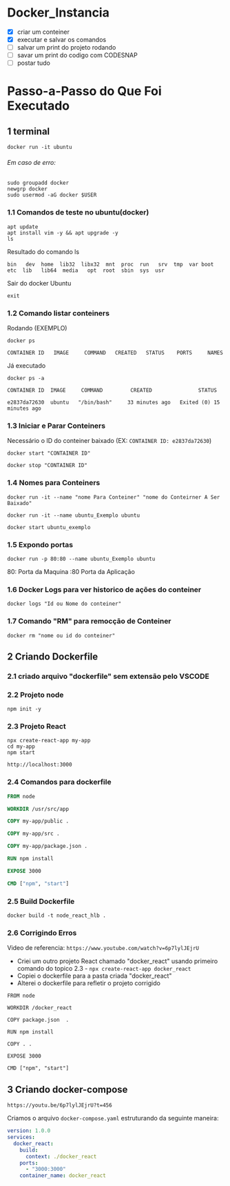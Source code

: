 # Docker_Instancia

* [X] criar um conteiner
* [X] executar e salvar os comandos
* [ ] salvar um print do projeto rodando
* [ ] savar um print do codigo com CODESNAP
* [ ] postar tudo

# Passo-a-Passo do Que Foi Executado

## **1 terminal**

```terminal
docker run -it ubuntu
```

###### Em caso de erro:

```terminal
sudo groupadd docker
newgrp docker
sudo usermod -aG docker $USER
```

### 1.1 Comandos de teste no ubuntu(docker)

```terminal_conteiner
apt update
apt install vim -y && apt upgrade -y
ls
```

Resultado do comando ls

`bin   dev  home  lib32  libx32  mnt  proc  run   srv  tmp  var boot  etc  lib   lib64  media   opt  root  sbin  sys  usr`

Sair do docker Ubuntu

```Terminal_Conteiner
exit
```

### 1.2 Comando listar conteiners

Rodando (EXEMPLO)

```terminal
docker ps
```

`CONTAINER ID   IMAGE     COMMAND   CREATED   STATUS    PORTS     NAMES`

Já executado

```terminal
docker ps -a
```

`CONTAINER ID  IMAGE     COMMAND         CREATED               STATUS              `

`e2837da72630  ubuntu   "/bin/bash"     33 minutes ago   Exited (0) 15 minutes ago `

### 1.3 Iniciar e Parar Conteiners

Necessário o ID do conteiner baixado (EX: `CONTAINER ID: e2837da72630`)

```terminal
docker start "CONTAINER ID"
```

```terminal
docker stop "CONTAINER ID"
```

### 1.4 Nomes para Conteiners

`docker run -it --name "nome Para Conteiner" "nome do Conteirner A Ser Baixado"`

```terminal
docker run -it --name ubuntu_Exemplo ubuntu
```

`docker start ubuntu_exemplo`

### 1.5 Expondo portas

```terminal
docker run -p 80:80 --name ubuntu_Exemplo ubuntu
```

80: Porta da Maquina
:80 Porta da Aplicação

### 1.6 Docker Logs para ver historico de ações do conteiner

`docker logs "Id ou Nome do conteiner"`

### 1.7 Comando "RM" para remocção de Conteiner

```terminal
docker rm "nome ou id do conteiner"
```

## 2 Criando Dockerfile

### 2.1 criado arquivo "dockerfile" sem extensão pelo VSCODE

### 2.2 Projeto node

```node
npm init -y
```

### 2.3 Projeto React

```node
npx create-react-app my-app
cd my-app
npm start
```

`http://localhost:3000`

### 2.4 Comandos para dockerfile

```dockerfile
FROM node

WORKDIR /usr/src/app

COPY my-app/public .

COPY my-app/src .

COPY my-app/package.json .

RUN npm install

EXPOSE 3000

CMD ["npm", "start"]


```

### 2.5 Build Dockerfile

```Terminal
docker build -t node_react_hlb .
```

### 2.6 Corrigindo Erros

Video de referencia: `https://www.youtube.com/watch?v=6p7lylJEjrU`

* Criei um outro projeto React chamado "docker_react" usando primeiro comando do topico 2.3 - `npx create-react-app docker_react`
* Copiei o dockerfile para a pasta criada "docker_react"
* Alterei o dockerfile para refletir o projeto corrigido

```
FROM node

WORKDIR /docker_react

COPY package.json  .

RUN npm install

COPY . .

EXPOSE 3000

CMD ["npm", "start"]
```

## 3 Criando docker-compose

`https://youtu.be/6p7lylJEjrU?t=456`

Criamos o arquivo `docker-compose.yaml` estruturando da seguinte maneira:

```compose.yaml
version: 1.0.0
services:
  docker_react:
    build: 
      context: ./docker_react
    ports:
      - "3000:3000"
    container_name: docker_react
```
